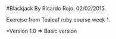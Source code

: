 #Blackjack
By Ricardo Rojo.
02/02/2015.

Exercise from Tealeaf ruby course week 1.

*Version 1.0 => Basic version
